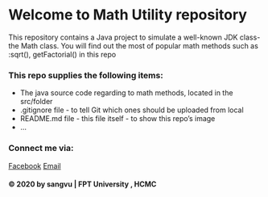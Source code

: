 # Welcome to Math Utility repository

This repository contains a Java project to simulate a well-known JDK class-the Math class.
 You will find out the most of popular math methods such as :sqrt(), getFactorial() in this repo

### This repo supplies the following items:
*  The java source code regarding to math methods, located in the src/folder
*  .gitignore file - to tell Git which ones should be uploaded from local
*  README.md file - this file itself - to show this repo’s image
* …
### Connect me via:
[Facebook](https://facebook.com/sangseuu196)
[Email](mailto:vuvietsang10a9@gmail.com)

#### © 2020 by sangvu | FPT University , HCMC